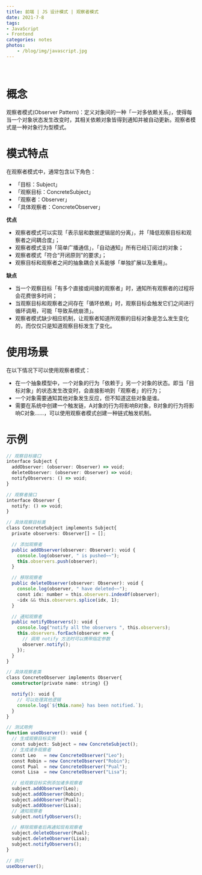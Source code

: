 ```yaml
---
title: 前端 | JS 设计模式 | 观察者模式
date: 2021-7-8
tags: 
- JavaScript
- Frontend
categories: notes
photos:
    - /blog/img/javascript.jpg
---
```


<br>
<!--more-->

# 概念

观察者模式(Observer Pattern)：定义对象间的一种「一对多依赖关系」，使得每当一个对象状态发生改变时，其相关依赖对象皆得到通知并被自动更新。观察者模式是一种对象行为型模式。

# 模式特点

在观察者模式中，通常包含以下角色：

- 「目标：Subject」
- 「观察目标：ConcreteSubject」
- 「观察者：Observer」
- 「具体观察者：ConcreteObserver」

**优点**

- 观察者模式可以实现「表示层和数据逻辑层的分离」，并「降低观察目标和观察者之间耦合度」；
- 观察者模式支持「简单广播通信」，「自动通知」所有已经订阅过的对象；
- 观察者模式「符合“开闭原则”的要求」；
- 观察目标和观察者之间的抽象耦合关系能够「单独扩展以及重用」。

**缺点**

- 当一个观察目标「有多个直接或间接的观察者」时，通知所有观察者的过程将会花费很多时间；
- 当观察目标和观察者之间存在「循环依赖」时，观察目标会触发它们之间进行循环调用，可能「导致系统崩溃」。
- 观察者模式缺少相应机制，让观察者知道所观察的目标对象是怎么发生变化的，而仅仅只是知道观察目标发生了变化。

# 使用场景

在以下情况下可以使用观察者模式：

- 在一个抽象模型中，一个对象的行为「依赖于」另一个对象的状态。即当「目标对象」的状态发生改变时，会直接影响到「观察者」的行为；
- 一个对象需要通知其他对象发生反应，但不知道这些对象是谁。
- 需要在系统中创建一个触发链，A对象的行为将影响B对象，B对象的行为将影响C对象……，可以使用观察者模式创建一种链式触发机制。

# 示例

```ts
// 观察目标接口
interface Subject {
  addObserver: (observer: Observer) => void;
  deleteObserver: (observer: Observer) => void;
  notifyObservers: () => void;
}

// 观察者接口
interface Observer {
  notify: () => void;
}

// 具体观察目标类
class ConcreteSubject implements Subject{
  private observers: Observer[] = [];

  // 添加观察者
  public addObserver(observer: Observer): void {
    console.log(observer, " is pushed~~");
    this.observers.push(observer);
  }

  // 移除观察者
  public deleteObserver(observer: Observer): void {
    console.log(observer, " have deleted~~");
    const idx: number = this.observers.indexOf(observer);
    ~idx && this.observers.splice(idx, 1);
  }

  // 通知观察者
  public notifyObservers(): void {
    console.log("notify all the observers ", this.observers);
    this.observers.forEach(observer => {
      // 调用 notify 方法时可以携带指定参数
      observer.notify();
    });
  }
}

// 具体观察者类
class ConcreteObserver implements Observer{
  constructor(private name: string) {}

  notify(): void {
    // 可以处理其他逻辑
    console.log(`${this.name} has been notified.`);
  }
}

// 测试用例
function useObserver(): void {
  // 生成观察目标实例
  const subject: Subject = new ConcreteSubject();
  // 生成诸多观察者
  const Leo   = new ConcreteObserver("Leo");
  const Robin = new ConcreteObserver("Robin");
  const Pual  = new ConcreteObserver("Pual");
  const Lisa  = new ConcreteObserver("Lisa");

  // 给观察目标实例添加诸多观察者
  subject.addObserver(Leo);
  subject.addObserver(Robin);
  subject.addObserver(Pual);
  subject.addObserver(Lisa);
  // 通知观察者
  subject.notifyObservers();

  // 移除观察者后再通知现有观察者
  subject.deleteObserver(Pual);
  subject.deleteObserver(Lisa);
  subject.notifyObservers();
}

// 执行
useObserver();
```